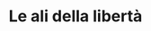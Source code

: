 ---
layout: post
title: Le ali della libertà
director: Frank Darabont
year: 1994
cover: https://images.mubicdn.net/images/film/3403/cache-10108-1614852275/image-w1280.jpg
imdb_id: tt0111161
---